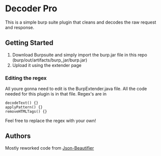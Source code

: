 # Decoder Pro

This is a simple burp suite plugin that cleans and decodes the raw request and response.

## Getting Started

1. Download  Burpsuite and simply import the burp.jar file in this repo (burp/out/artifacts/burp_jar/burp.jar)
2. Upload it using the extender page

### Editing the regex

All youre gonna need to edit is the BurpExtender.java file. All the code needed for this plugin is in that file.
Regex's are in 

```
decodeText() {}
applyPattern() {}
removeHTMLTags() {}
```

Feel free to replace the regex with your own!

## Authors

Mostly reworked code from 
[Json-Beautifier](https://github.com/PortSwigger/json-beautifier)



